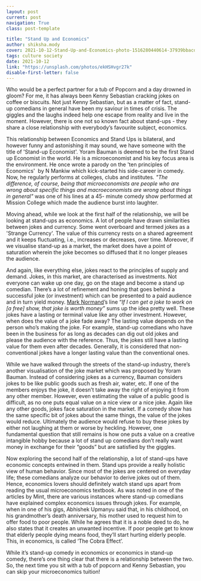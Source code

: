 ```yaml
---
layout: post
current: post
navigation: True
class: post-template

title: "Stand Up and Economics"
author: shiksha.mody
cover: 2021-10-12-Stand-Up-and-Economics-photo-1516280440614-37939bbacd81.jfif
tags: culture society
date: 2021-10-12
link: "https://unsplash.com/photos/ekHSHvgr27k"
disable-first-letter: false
---
```

<p>Who would be a perfect partner for a tub of Popcorn and a day drowned in gloom? For me, it has always been Kenny Sebastian cracking jokes on coffee or biscuits. Not just Kenny Sebastian, but as a matter of fact, stand-up comedians in general have been my saviour in times of crisis. The giggles and the laughs indeed help one escape from reality and live in the moment. However, there is one not so known fact about stand-ups - they share a close relationship with everybody’s favourite subject, economics.</p><p>This relationship between Economics and Stand Ups is bilateral, and however funny and astonishing it may sound, we have someone with the title of 'Stand-up Economist'. Yoram Bauman is deemed to be the first Stand up Economist in the world. He is a microeconomist and his key focus area is the environment. He once wrote a parody on the 'ten principles of Economics'&nbsp; by N Mankiw which kick-started his side-career in comedy. Now, he regularly performs at colleges, clubs and institutes<em >. </em><em >"The difference, of course, being that microeconomists are people who are wrong about specific things and macroeconomists are wrong about things in general" </em>was one of his lines at a 45- minute comedy show performed at Mission College which made the audience burst into laughter.</p><p>Moving ahead, while we look at the first half of the relationship, we will be looking at stand-ups as economics. A lot of people have drawn similarities between jokes and currency. Some went overboard and termed jokes as a 'Strange Currency'. The value of this currency rests on a shared agreement and it keeps fluctuating, i.e., increases or decreases, over time. Moreover, if we visualise stand-up as a market, the market does have a point of saturation wherein the joke becomes so diffused that it no longer pleases the audience.&nbsp;</p><p>And again, like everything else, jokes react to the principles of supply and demand. Jokes, in this market, are characterised as investments. Not everyone can wake up one day, go on the stage and become a stand up comedian. There’s a lot of refinement and honing that goes behind a successful joke (or investment) which can be presented to a paid audience and in turn yield money. <a href="http://marknormandcomedy.com/" rel="noopener noreferrer" target="_blank" >Mark Normand</a>’s line “<em >If I can get a joke to work on [a free] show, that joke is worth money” </em>sums up the idea pretty well. These jokes have a lasting or terminal value like any other investment. However, when does the value of a joke fade away? The lasting value depends on the person who’s making the joke. For example, stand-up comedians who have been in the business for as long as decades can dig out old jokes and please the audience with the reference. Thus, the jokes still have a lasting value for them even after decades. Generally, it is considered that non-conventional jokes have a longer lasting value than the conventional ones.&nbsp;</p><p>While we have walked through the streets of the stand-up industry, there’s another visualisation of the joke market which was proposed by Yoram Bauman. Instead of considering jokes as a currency, Bauman considers jokes to be like public goods such as fresh air, water, etc. If one of the members enjoys the joke, it doesn’t take away the right of enjoying it from any other member. However, even estimating the value of a public good is difficult, as no one puts equal value on a nice view or a nice joke. Again like any other goods, jokes face saturation in the market. If a comedy show has the same specific bit of jokes about the same things, the value of the jokes would reduce. Ultimately the audience would refuse to buy these jokes by either not laughing at them or worse by heckling. However, one fundamental question that still remains is how one puts a value on a creative intangible hobby because a lot of stand up comedians don’t really want money in exchange for their “goods” but are satisfied by the giggles.</p><p>Now exploring the second half of the relationship, a lot of stand-ups have economic concepts entwined in them. Stand ups provide a really holistic view of human behavior. Since most of the jokes are centered on everyday life; these comedians analyze our behavior to derive jokes out of them. Hence, economics lovers should definitely watch stand ups apart from reading the usual microeconomics textbook. As was noted in one of the articles by Mint, there are various instances where stand-up comedians have explained complex economics issues through jokes. For example, when in one of his gigs, Abhishek Upmanyu said that, in his childhood, on his grandmother’s death anniversary, his mother used to request him to offer food to poor people. While he agrees that it is a noble deed to do, he also states that it creates an unwanted incentive. If poor people get to know that elderly people dying means food, they’ll start hurting elderly people. This, in economics, is called ‘The Cobra Effect’.&nbsp;</p><p>While it’s stand-up comedy in economics or economics in stand-up comedy, there’s one thing clear that there is a relationship between the two. So, the next time you sit with a tub of popcorn and Kenny Sebastian, you can skip your microeconomics tuition!</p>